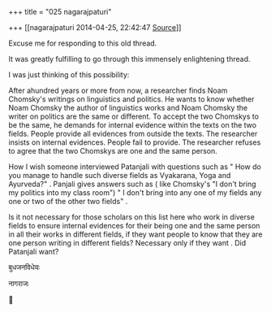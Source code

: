 +++
title = "025 nagarajpaturi"

+++
[[nagarajpaturi	2014-04-25, 22:42:47 [Source](https://groups.google.com/g/bvparishat/c/UPPDjxJj_TQ)]]



Excuse me for responding to this old thread.



It was greatly fulfilling to go through this immensely enlightening thread.



I was just thinking of this possibility:



After ahundred years or more from now, a researcher finds Noam Chomsky's writings on linguistics and politics. He wants to know whether Noam Chomsky the author of linguistics works and Noam Chomsky the writer on politics are the same or different. To accept the two Chomskys to be the same, he demands for internal evidence within the texts on the two fields. People provide all evidences from outside the texts. The researcher insists on internal evidences. People fail to provide. The researcher refuses to agree that the two Chomskys are one and the same person.



How I wish someone interviewed Patanjali with questions such as " How do you manage to handle such diverse fields as Vyakarana, Yoga and Ayurveda?" . Panjali gives answers such as ( like Chomsky's "I don't bring my politics into my class room") " I don't bring into any one of my fields any one or two of the other two fields" .



Is it not necessary for those scholars on this list here who work in diverse fields to ensure internal evidences for their being one and the same person in all their works in different fields, if they want people to know that they are one person writing in different fields? Necessary only if they want . Did Patanjali want?



बुधजनविधेयः



नागराजः



